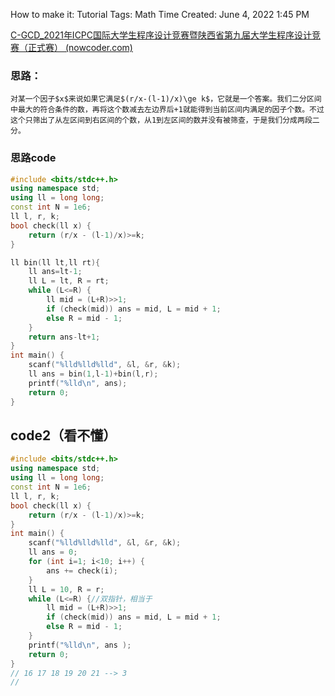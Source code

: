 How to make it: Tutorial
Tags: Math
Time Created: June 4, 2022 1:45 PM

[C-GCD_2021年ICPC国际大学生程序设计竞赛暨陕西省第九届大学生程序设计竞赛（正式赛） (nowcoder.com)](https://ac.nowcoder.com/acm/contest/35232/C)

### 思路：

    对某一个因子$x$来说如果它满足$(r/x-(l-1)/x)\ge k$，它就是一个答案。我们二分区间中最大的符合条件的数，再将这个数减去左边界后+1就能得到当前区间内满足的因子个数。不过这个只筛出了从左区间到右区间的个数，从1到左区间的数并没有被筛查，于是我们分成两段二分。

### 思路code

```cpp
#include <bits/stdc++.h>
using namespace std;
using ll = long long;
const int N = 1e6;
ll l, r, k;
bool check(ll x) {
	return (r/x - (l-1)/x)>=k;
}

ll bin(ll lt,ll rt){
    ll ans=lt-1;
    ll L = lt, R = rt;
	while (L<=R) {
		ll mid = (L+R)>>1;
		if (check(mid)) ans = mid, L = mid + 1;
		else R = mid - 1;
	}
    return ans-lt+1;
}
int main() {
	scanf("%lld%lld%lld", &l, &r, &k);
	ll ans = bin(1,l-1)+bin(l,r);
	printf("%lld\n", ans);
	return 0;
}
```

## code2（看不懂）

```cpp
#include <bits/stdc++.h>
using namespace std;
using ll = long long;
const int N = 1e6;
ll l, r, k;
bool check(ll x) {
	return (r/x - (l-1)/x)>=k;
}
int main() {
	scanf("%lld%lld%lld", &l, &r, &k);
	ll ans = 0;
	for (int i=1; i<10; i++) {
		ans += check(i);
	}
	ll L = 10, R = r;
	while (L<=R) {//双指针，相当于
		ll mid = (L+R)>>1;
		if (check(mid)) ans = mid, L = mid + 1;
		else R = mid - 1;
	}
	printf("%lld\n", ans );
	return 0;
}
// 16 17 18 19 20 21 --> 3
//
```